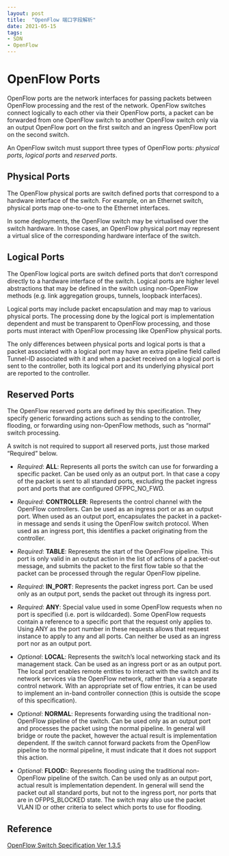 ```yaml
---
layout: post
title:  "OpenFlow 端口字段解析"
date: 2021-05-15
tags: 
- SDN
- OpenFlow
---
```


# OpenFlow Ports

OpenFlow ports are the network interfaces for passing packets between OpenFlow processing and the rest of the network. OpenFlow switches connect logically to each other via their OpenFlow ports, a packet can be forwarded from one OpenFlow switch to another OpenFlow switch only via an output OpenFlow port on the first switch and an ingress OpenFlow port on the second switch.

An OpenFlow switch must support three types of OpenFlow ports: *physical ports*, *logical ports* and *reserved ports*.

## Physical Ports

The OpenFlow physical ports are switch defined ports that correspond to a hardware interface of the switch. For example, on an Ethernet switch, physical ports map one-to-one to the Ethernet interfaces.

In some deployments, the OpenFlow switch may be virtualised over the switch hardware. In those cases, an OpenFlow physical port may represent a virtual slice of the corresponding hardware interface of the switch.

## Logical Ports
The OpenFlow logical ports are switch defined ports that don’t correspond directly to a hardware interface of the switch. Logical ports are higher level abstractions that may be defined in the switch using non-OpenFlow methods (e.g. link aggregation groups, tunnels, loopback interfaces). 

Logical ports may include packet encapsulation and may map to various physical ports. The processing done by the logical port is implementation dependent and must be transparent to OpenFlow processing, and those ports must interact with OpenFlow processing like OpenFlow physical ports. 

The only differences between physical ports and logical ports is that a packet associated with a logical port may have an extra pipeline field called Tunnel-ID associated with it and when a packet received on a logical port is sent to the controller, both its logical port and its underlying physical port are reported to the controller.

## Reserved Ports

The OpenFlow reserved ports are defined by this specification. They specify generic forwarding actions such as sending to the controller, flooding, or forwarding using non-OpenFlow methods, such as “normal” switch processing.

A switch is not required to support all reserved ports, just those marked “Required” below.

- *Required*: **ALL**: Represents all ports the switch can use for forwarding a specific packet. Can be used only as an output port. In that case a copy of the packet is sent to all standard ports, excluding the packet ingress port and ports that are configured OFPPC_NO_FWD.

- *Required*: **CONTROLLER**: Represents the control channel with the OpenFlow controllers. Can be used as an ingress port or as an output port. When used as an output port, encapsulates the packet in a packet-in message and sends it using the OpenFlow switch protocol. When used as an ingress port, this identifies a packet originating from the controller.

- *Required*: **TABLE**: Represents the start of the OpenFlow pipeline. This port is only valid in an output action in the list of actions of a packet-out message, and submits the packet to the first flow table so that the packet can be processed through the regular OpenFlow pipeline.

- *Required*: **IN_PORT**: Represents the packet ingress port. Can be used only as an output port, sends the packet out through its ingress port.

- *Required*: **ANY**: Special value used in some OpenFlow requests when no port is specified (i.e. port is wildcarded). Some OpenFlow requests contain a reference to a specific port that the request only applies to. Using ANY as the port number in these requests allows that request instance to apply to any and all ports. Can neither be used as an ingress port nor as an output port.

- *Optional*: **LOCAL**: Represents the switch’s local networking stack and its management stack. Can be used as an ingress port or as an output port. The local port enables remote entities to interact with the switch and its network services via the OpenFlow network, rather than via a separate control network. With an appropriate set of flow entries, it can be used to implement an in-band controller connection (this is outside the scope of this specification).

- *Optional*: **NORMAL**: Represents forwarding using the traditional non-OpenFlow pipeline of the switch. Can be used only as an output port and processes the packet using the normal pipeline. In general will bridge or route the packet, however the actual result is implementation dependent. If the switch cannot forward packets from the OpenFlow pipeline to the normal pipeline, it must indicate that it does not support this action.

- *Optional*: **FLOOD:**: Represents flooding using the traditional non-OpenFlow pipeline of the switch. Can be used only as an output port, actual result is implementation dependent. In general will send the packet out all standard ports, but not to the ingress port, nor ports that are in OFPPS_BLOCKED state. The switch may also use the packet VLAN ID or other criteria to select which ports to use for flooding.

## Reference

[OpenFlow Switch Specification Ver 1.3.5](https://opennetworking.org/wp-content/uploads/2014/10/openflow-switch-v1.3.5.pdf)
